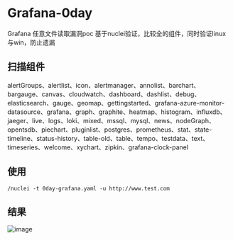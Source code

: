 # Grafana-0day
Grafana 任意文件读取漏洞poc  基于nuclei验证，比较全的组件，同时验证linux与win，防止遗漏


## 扫描组件
alertGroups、alertlist、icon、alertmanager、annolist、barchart、bargauge、canvas、cloudwatch、dashboard、dashlist、debug、elasticsearch、gauge、geomap、gettingstarted、grafana-azure-monitor-datasource、grafana、graph、graphite、heatmap、histogram、influxdb、jaeger、live、logs、loki、mixed、mssql、mysql、news、nodeGraph、opentsdb、piechart、pluginlist、postgres、prometheus、stat、state-timeline、status-history、table-old、table、tempo、testdata、text、timeseries、welcome、xychart、zipkin、grafana-clock-panel

## 使用
```
/nuclei -t 0day-grafana.yaml -u http://www.test.com
```

## 结果
![image](https://user-images.githubusercontent.com/50769953/145013049-71c2389b-d2f4-44ba-84ed-20e61f13b83f.png)


